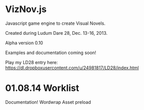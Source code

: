 VizNov.js
=========

Javascript game engine to create Visual Novels.

Created during Ludum Dare 28, Dec. 13-16, 2013.

Alpha version 0.10

Examples and documentation coming soon!

Play my LD28 entry here:
https://dl.dropboxusercontent.com/u/24981817/LD28/index.html

01.08.14 Worklist
=================
Documentation!
Wordwrap
Asset preload
